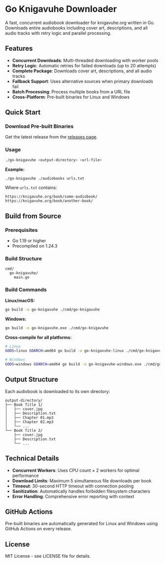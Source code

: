 # Go Knigavuhe Downloader

A fast, concurrent audiobook downloader for knigavuhe.org written in Go. Downloads entire audiobooks including cover art, descriptions, and all audio tracks with retry logic and parallel processing.

## Features

- **Concurrent Downloads**: Multi-threaded downloading with worker pools
- **Retry Logic**: Automatic retries for failed downloads (up to 20 attempts)
- **Complete Package**: Downloads cover art, descriptions, and all audio tracks
- **Fallback Support**: Uses alternative sources when primary downloads fail
- **Batch Processing**: Process multiple books from a URL file
- **Cross-Platform**: Pre-built binaries for Linux and Windows

## Quick Start

### Download Pre-built Binaries

Get the latest release from the [releases page](https://github.com/Lyushen/go-knigavuhe-downloader/releases#latest).

### Usage

```bash
./go-knigavuhe <output-directory> <url-file>
```

**Example:**
```bash
./go-knigavuhe ./audiobooks urls.txt
```

Where `urls.txt` contains:
```
https://knigavuhe.org/book/some-audiobook/
https://knigavuhe.org/book/another-book/
```

## Build from Source

### Prerequisites
- Go 1.19 or higher
- Precompiled on 1.24.3

### Build Structure
```
cmd/
  go-knigavuhe/
    main.go
```

### Build Commands

**Linux/macOS:**
```bash
go build -o go-knigavuhe ./cmd/go-knigavuhe
```

**Windows:**
```bash
go build -o go-knigavuhe.exe ./cmd/go-knigavuhe
```

**Cross-compile for all platforms:**
```bash
# Linux
GOOS=linux GOARCH=amd64 go build -o go-knigavuhe-linux ./cmd/go-knigavuhe

# Windows
GOOS=windows GOARCH=amd64 go build -o go-knigavuhe-windows.exe ./cmd/go-knigavuhe
```

## Output Structure

Each audiobook is downloaded to its own directory:
```
output-directory/
├── Book Title 1/
│   ├── cover.jpg
│   ├── Description.txt
│   ├── Chapter 01.mp3
│   ├── Chapter 02.mp3
│   └── ...
└── Book Title 2/
    ├── cover.jpg
    ├── Description.txt
    └── ...
```

## Technical Details

- **Concurrent Workers**: Uses CPU count × 2 workers for optimal performance
- **Download Limits**: Maximum 5 simultaneous file downloads per book
- **Timeout**: 30-second HTTP timeout with connection pooling
- **Sanitization**: Automatically handles forbidden filesystem characters
- **Error Handling**: Comprehensive error reporting with context

## GitHub Actions

Pre-built binaries are automatically generated for Linux and Windows using GitHub Actions on every release.

## License

MIT License - see LICENSE file for details.